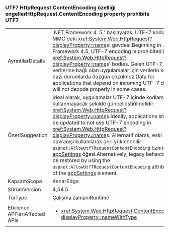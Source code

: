 ### <a name="httprequestcontentencoding-property-prohibits-utf7"></a><span data-ttu-id="446a7-101">UTF7 HttpRequest.ContentEncoding özelliği engeller</span><span class="sxs-lookup"><span data-stu-id="446a7-101">HttpRequest.ContentEncoding property prohibits UTF7</span></span>

|   |   |
|---|---|
|<span data-ttu-id="446a7-102">Ayrıntılar</span><span class="sxs-lookup"><span data-stu-id="446a7-102">Details</span></span>|<span data-ttu-id="446a7-103">.NET Framework 4. 5 ' başlayarak, UTF-7 kodlaması MMC'deki <xref:System.Web.HttpRequest?displayProperty=name>s' gövdesi.</span><span class="sxs-lookup"><span data-stu-id="446a7-103">Beginning in .NET Framework 4.5, UTF-7 encoding is prohibited in <xref:System.Web.HttpRequest?displayProperty=name>s' bodies.</span></span> <span data-ttu-id="446a7-104">Gelen UTF-7 verilerine bağlı olan uygulamalar için verilerin kodları bazı durumlarda düzgün çözülmez.</span><span class="sxs-lookup"><span data-stu-id="446a7-104">Data for applications that depend on incoming UTF-7 data will not decode properly in some cases.</span></span>|
|<span data-ttu-id="446a7-105">Öneri</span><span class="sxs-lookup"><span data-stu-id="446a7-105">Suggestion</span></span>|<span data-ttu-id="446a7-106">İdeal olarak, uygulamalar UTF-7 içinde kodlama kullanmayacak şekilde güncelleştirilmelidir <xref:System.Web.HttpRequest?displayProperty=name>s.</span><span class="sxs-lookup"><span data-stu-id="446a7-106">Ideally, applications should be updated to not use UTF-7 encoding in <xref:System.Web.HttpRequest?displayProperty=name>s.</span></span> <span data-ttu-id="446a7-107">Alternatif olarak, eski davranışı kullanılarak geri yüklenebilir <code>aspnet:AllowUtf7RequestContentEncoding</code> özniteliği [appSettings](https://msdn.microsoft.com/library/hh975440(v=vs.110).aspx) öğesi.</span><span class="sxs-lookup"><span data-stu-id="446a7-107">Alternatively, legacy behavior can be restored by using the <code>aspnet:AllowUtf7RequestContentEncoding</code> attribute of the [appSettings](https://msdn.microsoft.com/library/hh975440(v=vs.110).aspx) element.</span></span>|
|<span data-ttu-id="446a7-108">Kapsam</span><span class="sxs-lookup"><span data-stu-id="446a7-108">Scope</span></span>|<span data-ttu-id="446a7-109">Kenar</span><span class="sxs-lookup"><span data-stu-id="446a7-109">Edge</span></span>|
|<span data-ttu-id="446a7-110">Sürüm</span><span class="sxs-lookup"><span data-stu-id="446a7-110">Version</span></span>|<span data-ttu-id="446a7-111">4,5</span><span class="sxs-lookup"><span data-stu-id="446a7-111">4.5</span></span>|
|<span data-ttu-id="446a7-112">Tür</span><span class="sxs-lookup"><span data-stu-id="446a7-112">Type</span></span>|<span data-ttu-id="446a7-113">Çalışma zamanı</span><span class="sxs-lookup"><span data-stu-id="446a7-113">Runtime</span></span>|
|<span data-ttu-id="446a7-114">Etkilenen API'leri</span><span class="sxs-lookup"><span data-stu-id="446a7-114">Affected APIs</span></span>|<ul><li><xref:System.Web.HttpRequest.ContentEncoding?displayProperty=nameWithType></li></ul>|

